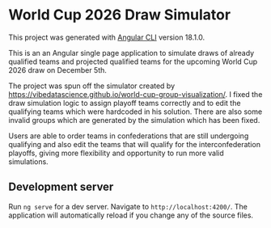 # World Cup 2026 Draw Simulator

This project was generated with [Angular CLI](https://github.com/angular/angular-cli) version 18.1.0.

This is an an Angular single page application to simulate draws of already qualified teams and projected qualified teams for the upcoming World Cup 2026 draw on December 5th.

The project was spun off the simulator created by https://vibedatascience.github.io/world-cup-group-visualization/. I fixed the draw simulation logic to assign playoff teams correctly and to edit the qualifying teams which were hardcoded in his solution. There are also some invalid groups which are generated by the simulation which has been fixed.

Users are able to order teams in confederations that are still undergoing qualifying and also edit the teams that will qualify for the interconfederation playoffs, giving more flexibility and opportunity to run more valid simulations.

## Development server

Run `ng serve` for a dev server. Navigate to `http://localhost:4200/`. The application will automatically reload if you change any of the source files.

